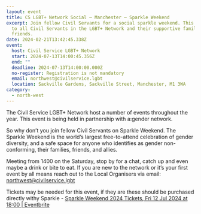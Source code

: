 ```yaml
---
layout: event
title: CS LGBT+ Network Social – Manchester – Sparkle Weekend
excerpt: Join fellow Civil Servants for a social sparkle weekend. This is open
  to all Civil Servants in the LGBT+ Network and their supportive family &
  friends.
date: 2024-02-21T13:42:45.338Z
event:
  host: Civil Service LGBT+ Network
  start: 2024-07-13T14:00:45.356Z
  end: ""
  deadline: 2024-07-13T14:00:00.000Z
  no-register: Registration is not mandatory
  email: northwest@civilservice.lgbt
  location: Sackville Gardens, Sackville Street, Manchester, M1 3WA
category:
  - north-west
---
```

The Civil Service LGBT+ Network host a number of events throughout the year. This event is being held in partnership with a:gender network.

So why don’t you join fellow Civil Servants on Sparkle Weekend. The Sparkle Weekend is the world’s largest free-to-attend celebration of gender diversity, and a safe space for anyone who identifies as gender non-conforming, their families, friends, and allies. 

M﻿eeting from 1400 on the Saturday, stop by for a chat, catch up and even maybe a drink or bite to eat. If you are new to the network or it’s your first event by all means reach out to the Local Organisers via email: [northwest@civilservice.lgbt](mailto:northwest@civilservice.lgbt)

T﻿ickets may be needed for this event, if they are these should be purchased directly withy Sparkle - [Sparkle Weekend 2024 Tickets, Fri 12 Jul 2024 at 18:00 | Eventbrite](https://www.eventbrite.co.uk/e/sparkle-weekend-2024-tickets-687473019307)